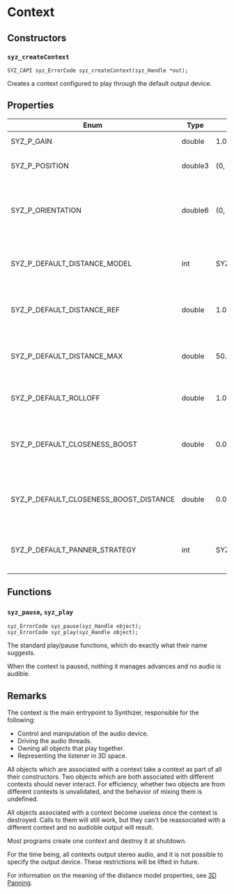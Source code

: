 # Context

## Constructors

### `syz_createContext`

```
SYZ_CAPI syz_ErrorCode syz_createContext(syz_Handle *out);
```

Creates a context configured to play through the default output device.

## Properties

Enum | Type | Default | Range | Description
--- | --- | --- | --- | ---
SYZ_P_GAIN | double | 1.0 | value >= 0.0 | The gain of the context
SYZ_P_POSITION | double3 | (0, 0, 0) | any | The position of the listener.
SYZ_P_ORIENTATION | double6 | (0, 1, 0, 0, 0, 1) | Two packed unit vectors | The orientation of the listener as `(atx, aty, atz, upx, upy, upz)`.
SYZ_P_DEFAULT_DISTANCE_MODEL | int | SYZ_DISTANCE_MODEL_LINEAR | any SYZ_DISTANCE_MODEL | The default distance model for new sources.
SYZ_P_DEFAULT_DISTANCE_REF | double | 1.0 | value >= 0.0 | The default reference distance for new sources.
SYZ_P_DEFAULT_DISTANCE_MAX | double | 50.0 | value >= 0.0 | The default max distance for new sources.
SYZ_P_DEFAULT_ROLLOFF | double | 1.0 | value >= 0.0 | The default rolloff for new sources.
SYZ_P_DEFAULT_CLOSENESS_BOOST | double | 0.0 | any finite double | The default closeness boost for new sources in DB.
SYZ_P_DEFAULT_CLOSENESS_BOOST_DISTANCE | double | 0.0 | value >= 0.0 | The default closeness boost distance for new sources
SYZ_P_DEFAULT_PANNER_STRATEGY | int | SYZ_PANNER_STRATEGY_STEREO | any SYZ_PANNER_STRATEGY | The default panner strategy for new sources.

## Functions

### `syz_pause`, `syz_play`

```
syz_ErrorCode syz_pause(syz_Handle object);
syz_ErrorCode syz_play(syz_Handle object);
```

The standard play/pause functions, which do exactly what their name suggests.

When the context is paused, nothing it manages advances and no audio is audible.

## Remarks

The context is the main entrypoint to Synthizer, responsible for the following:

- Control and manipulation of the audio device.
- Driving the audio threads.
- Owning all objects that play together.
- Representing the listener in 3D space.

All objects which are associated with a context take a context as part of all their constructors.  Two objects which are both associated with different contexts should never interact.
For efficiency, whether two objects are from different contexts is unvalidated, and the behavior of mixing them is undefined.

All objects associated with a context become useless once the context is destroyed.  Calls to them will still work, but they can't be reassociated with a different context and no audioble output will result.

Most programs create one context and destroy it at shutdown.

For the time being, all contexts output stereo audio, and it is not possible to specify the output device. These restrictions will be lifted in future.

For information on the meaning of the distance model properties, see [3D Panning](../concepts/3d_panning.md).
